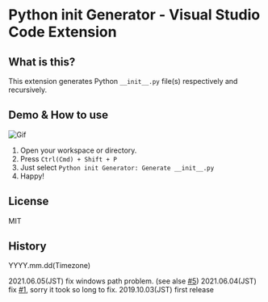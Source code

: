 # Python init Generator - Visual Studio Code Extension
## What is this?
This extension generates Python `__init__.py` file(s) respectively and recursively.

## Demo & How to use

![Gif](https://github.com/SeeLog/python-init-generator/blob/demo_gif/demo.gif?raw=true)

1. Open your workspace or directory.
2. Press `Ctrl(Cmd) + Shift + P`
3. Just select `Python init Generator: Generate __init__.py`
4. Happy!

## License
MIT

## History
YYYY.mm.dd(Timezone)

2021.06.05(JST) fix windows path problem. (see alse [#5](https://github.com/SeeLog/python-init-generator/pull/5))
2021.06.04(JST) fix [#1](https://github.com/SeeLog/python-init-generator/issues/1), sorry it took so long to fix.
2019.10.03(JST) first release
